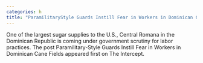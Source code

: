 ```yaml
---
categories: h
title: "ParamilitaryStyle Guards Instill Fear in Workers in Dominican Cane Fields"
---
```

One of the largest sugar supplies to the U.S., Central Romana in the Dominican Republic is coming under government scrutiny for labor practices.
The post Paramilitary-Style Guards Instill Fear in Workers in Dominican Cane Fields appeared first on The Intercept.

